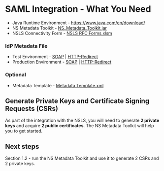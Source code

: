# SAML Integration - What You Need

* Java Runtime Environment - https://www.java.com/en/download/
* NS Metadata Toolkit - [NS_Metadata_Toolkit.jar](https://github.com/Digital-Platform-Services/Nova-Scotia-Login-Service/raw/master/Metadata%20Toolkit/NS_Metadata_Toolkit.jar)	
* NSLS Connectivity Form - [NSLS RFC Forms.xlsm](https://github.com/Digital-Platform-Services/Nova-Scotia-Login-Service/raw/master/Forms/NSLS%20-%20RFC%20Forms.xlsm)

### IdP Metadata File
* Test Environment - [SOAP](https://github.com/Digital-Platform-Services/Nova-Scotia-Login-Service/blob/master/IdP-Metadata/te-mynsid-idp-metadata-signed.soap_slo_only.20190801.xml) | [HTTP-Redirect](https://github.com/Digital-Platform-Services/Nova-Scotia-Login-Service/blob/master/IdP-Metadata/te-mynsid-idp-metadata-signed.redirect_slo_only.20190801.xml)
* Production Environment - [SOAP](https://github.com/Digital-Platform-Services/Nova-Scotia-Login-Service/blob/master/IdP-Metadata/mynsid-idp.meta-signed-slo-soap.20190814.xml) | [HTTP-Redirect](https://github.com/Digital-Platform-Services/Nova-Scotia-Login-Service/blob/master/IdP-Metadata/mynsid-idp.meta-signed-slo-redirect.20190814.xml)

### Optional 
* Metadata Template - [Metadata Template.xml](https://github.com/Digital-Platform-Services/Nova-Scotia-Login-Service/blob/master/Metadata%20Template/Metadata%20Template.xml)

## Generate Private Keys and Certificate Signing Requests (CSRs)
As part of the integration with the NSLS, you will need to generate **2 private keys** and acquire **2 public certificates**. The NS Metadata Toolkit will help you to get started.

## Next steps
Section 1.2 - run the NS Metadata Toolkit and use it to generate 2 CSRs and 2 private keys.

